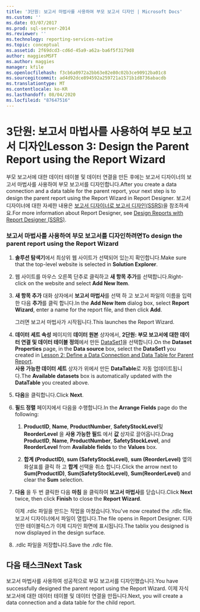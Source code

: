 ```yaml
---
title: '3단원: 보고서 마법사를 사용하여 부모 보고서 디자인 | Microsoft Docs'
ms.custom: ''
ms.date: 03/07/2017
ms.prod: sql-server-2014
ms.reviewer: ''
ms.technology: reporting-services-native
ms.topic: conceptual
ms.assetid: 2f69dcd3-cd6d-45a9-a62a-ba6f5f3179d8
author: maggiesMSFT
ms.author: maggies
manager: kfile
ms.openlocfilehash: f3cb6a0972a2bb63e82e80c02b3ce90912ba01c8
ms.sourcegitcommit: ad4d92dce894592a259721a1571b1d8736abacdb
ms.translationtype: MT
ms.contentlocale: ko-KR
ms.lasthandoff: 08/04/2020
ms.locfileid: "87647516"
---
```

# <a name="lesson-3-design-the-parent-report-using-the-report-wizard"></a><span data-ttu-id="f8dac-102">3단원: 보고서 마법사를 사용하여 부모 보고서 디자인</span><span class="sxs-lookup"><span data-stu-id="f8dac-102">Lesson 3: Design the Parent Report using the Report Wizard</span></span>
  <span data-ttu-id="f8dac-103">부모 보고서에 대한 데이터 테이블 및 데이터 연결을 만든 후에는 보고서 디자이너의 보고서 마법사를 사용하여 부모 보고서를 디자인합니다.</span><span class="sxs-lookup"><span data-stu-id="f8dac-103">After you create a data connection and a data table for the parent report, your next step is to design the parent report using the Report Wizard in Report Designer.</span></span> <span data-ttu-id="f8dac-104">보고서 디자이너에 대한 자세한 내용은 [보고서 디자이너로 보고서 디자인&#40;SSRS&#41;](tools/design-reporting-services-paginated-reports-with-report-designer-ssrs.md)을 참조하세요.</span><span class="sxs-lookup"><span data-stu-id="f8dac-104">For more information about Report Designer, see [Design Reports with Report Designer &#40;SSRS&#41;](tools/design-reporting-services-paginated-reports-with-report-designer-ssrs.md).</span></span>  
  
### <a name="to-design-the-parent-report-using-the-report-wizard"></a><span data-ttu-id="f8dac-105">보고서 마법사를 사용하여 부모 보고서를 디자인하려면</span><span class="sxs-lookup"><span data-stu-id="f8dac-105">To design the parent report using the Report Wizard</span></span>  
  
1.  <span data-ttu-id="f8dac-106">**솔루션 탐색기**에서 최상위 웹 사이트가 선택되어 있는지 확인합니다.</span><span class="sxs-lookup"><span data-stu-id="f8dac-106">Make sure that the top-level website is selected in **Solution Explorer**.</span></span>  
  
2.  <span data-ttu-id="f8dac-107">웹 사이트를 마우스 오른쪽 단추로 클릭하고 **새 항목 추가**를 선택합니다.</span><span class="sxs-lookup"><span data-stu-id="f8dac-107">Right-click on the website and select **Add New Item**.</span></span>  
  
3.  <span data-ttu-id="f8dac-108">**새 항목 추가** 대화 상자에서 **보고서 마법사**를 선택 하 고 보고서 파일의 이름을 입력 한 다음 **추가**를 클릭 합니다.</span><span class="sxs-lookup"><span data-stu-id="f8dac-108">In the **Add New Item** dialog box, select **Report Wizard**, enter a name for the report file, and then click **Add**.</span></span>  
  
     <span data-ttu-id="f8dac-109">그러면 보고서 마법사가 시작됩니다.</span><span class="sxs-lookup"><span data-stu-id="f8dac-109">This launches the Report Wizard.</span></span>  
  
4.  <span data-ttu-id="f8dac-110">**데이터 세트 속성** 페이지의 **데이터 원본** 상자에서, **2단원: 부모 보고서에 대한 데이터 연결 및 데이터 테이블 정의**에서 만든 [DataSet1](lesson-2-define-a-data-connection-and-data-table-for-parent-report.md)을 선택합니다.</span><span class="sxs-lookup"><span data-stu-id="f8dac-110">On the **Dataset Properties** page, in the **Data source** box, select the **DataSet1** you created in [Lesson 2: Define a Data Connection and Data Table for Parent Report](lesson-2-define-a-data-connection-and-data-table-for-parent-report.md).</span></span>  
    <span data-ttu-id="f8dac-111">**사용 가능한 데이터 세트** 상자가 위에서 만든 **DataTable**로 자동 업데이트됩니다.</span><span class="sxs-lookup"><span data-stu-id="f8dac-111">The **Available datasets** box is automatically updated with the **DataTable** you created above.</span></span>  
  
5.  <span data-ttu-id="f8dac-112">**다음**을 클릭합니다.</span><span class="sxs-lookup"><span data-stu-id="f8dac-112">Click **Next**.</span></span>  
  
6.  <span data-ttu-id="f8dac-113">**필드 정렬** 페이지에서 다음을 수행합니다.</span><span class="sxs-lookup"><span data-stu-id="f8dac-113">In the **Arrange Fields** page do the following:</span></span>  
  
    1.  <span data-ttu-id="f8dac-114">**ProductID**, **Name**, **ProductNumber**, **SafetyStockLevel**및 **ReorderLevel** 을 **사용 가능한 필드** 에서 **값** 상자로 끌어옵니다.</span><span class="sxs-lookup"><span data-stu-id="f8dac-114">Drag **ProductID**, **Name**, **ProductNumber**, **SafetyStockLevel**, and **ReorderLevel** from **Available fields** to the **Values** box.</span></span>  
  
    2.  <span data-ttu-id="f8dac-115">**합계 (ProductID)**, **sum (SafetyStockLevel)**, **sum (ReorderLevel)** 옆의 화살표를 클릭 하 고 **합계** 선택을 취소 합니다.</span><span class="sxs-lookup"><span data-stu-id="f8dac-115">Click the arrow next to **Sum(ProductID)**, **Sum(SafetyStockLevel)**, **Sum(ReorderLevel)** and clear the **Sum** selection.</span></span>  
  
7.  <span data-ttu-id="f8dac-116">**다음** 을 두 번 클릭한 다음 **마침** 을 클릭하여 **보고서 마법사**를 닫습니다.</span><span class="sxs-lookup"><span data-stu-id="f8dac-116">Click **Next** twice, then click **Finish** to close the **Report Wizard**.</span></span>  
  
     <span data-ttu-id="f8dac-117">이제 .rdlc 파일을 만드는 작업을 마쳤습니다.</span><span class="sxs-lookup"><span data-stu-id="f8dac-117">You've now created the .rdlc file.</span></span> <span data-ttu-id="f8dac-118">보고서 디자이너에서 파일이 열립니다.</span><span class="sxs-lookup"><span data-stu-id="f8dac-118">The file opens in Report Designer.</span></span> <span data-ttu-id="f8dac-119">디자인한 테이블릭스가 이제 디자인 화면에 표시됩니다.</span><span class="sxs-lookup"><span data-stu-id="f8dac-119">The tablix you designed is now displayed in the design surface.</span></span>  
  
8.  <span data-ttu-id="f8dac-120">.rdlc 파일을 저장합니다.</span><span class="sxs-lookup"><span data-stu-id="f8dac-120">Save the .rdlc file.</span></span>  
  
## <a name="next-task"></a><span data-ttu-id="f8dac-121">다음 태스크</span><span class="sxs-lookup"><span data-stu-id="f8dac-121">Next Task</span></span>  
 <span data-ttu-id="f8dac-122">보고서 마법사를 사용하여 성공적으로 부모 보고서를 디자인했습니다.</span><span class="sxs-lookup"><span data-stu-id="f8dac-122">You have successfully designed the parent report using the Report Wizard.</span></span> <span data-ttu-id="f8dac-123">이제 자식 보고서에 대한 데이터 테이블 및 데이터 연결을 만듭니다.</span><span class="sxs-lookup"><span data-stu-id="f8dac-123">Next, you will create a data connection and a data table for the child report.</span></span>  
  
  

